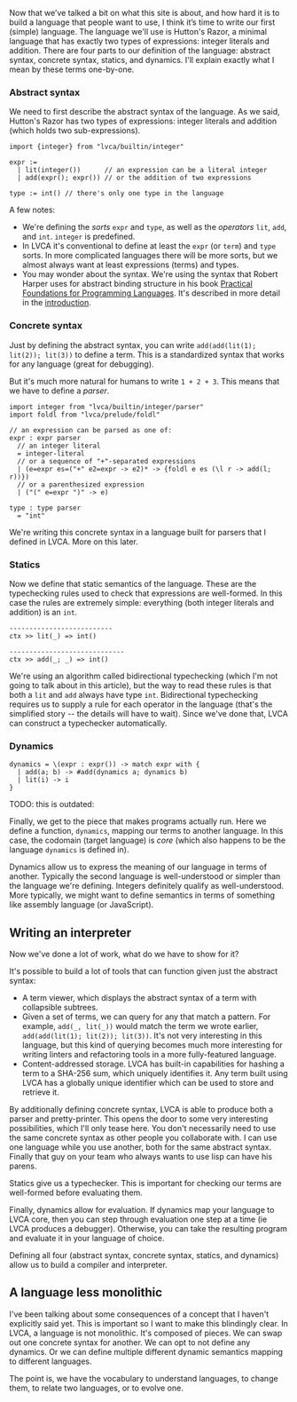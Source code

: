 Now that we’ve talked a bit on what this site is about, and how hard it is to build a language that people want to use, I think it’s time to write our first (simple) language.
The language we'll use is Hutton's Razor, a minimal language that has exactly two types of expressions: integer literals and addition.
There are four parts to our definition of the language: abstract syntax, concrete syntax, statics, and dynamics. I'll explain exactly what I mean by these terms one-by-one.

### Abstract syntax

We need to first describe the abstract syntax of the language. As we said,
Hutton's Razor has two types of expressions: integer literals and addition
(which holds two sub-expressions).

```
import {integer} from "lvca/builtin/integer"

expr :=
  | lit(integer())      // an expression can be a literal integer
  | add(expr(); expr()) // or the addition of two expressions

type := int() // there's only one type in the language
```

A few notes:
* We're defining the *sorts* `expr` and `type`, as well as the *operators*
  `lit`, `add`, and `int`. `integer` is predefined.
* In LVCA it's conventional to define at least the `expr` (or `term`) and `type` sorts. In more complicated languages there will be more sorts, but we almost always want at least expressions (terms) and types.
* You may wonder about the syntax. We're using the syntax that Robert Harper uses for abstract binding structure in his book [Practical Foundations for Programming Languages](http://www.cs.cmu.edu/~rwh/pfpl/). It's described in more detail in the [introduction](/introduction).

### Concrete syntax

Just by defining the abstract syntax, you can write `add(add(lit(1); lit(2)); lit(3))` to define a term. This is a standardized syntax that works for any language (great for debugging).

But it's much more natural for humans to write `1 + 2 + 3`. This means that we have to define a *parser*.

```
import integer from "lvca/builtin/integer/parser"
import foldl from "lvca/prelude/foldl"

// an expression can be parsed as one of:
expr : expr parser
  // an integer literal
  = integer-literal
  // or a sequence of "+"-separated expressions
  | (e=expr es=("+" e2=expr -> e2)* -> {foldl e es (\l r -> add(l; r))})
  // or a parenthesized expression
  | ("(" e=expr ")" -> e)

type : type parser
  = "int"
```

We're writing this concrete syntax in a language built for parsers that I defined in LVCA. More on this later.

### Statics

Now we define that static semantics of the language. These are the typechecking rules used to check that expressions are well-formed.
In this case the rules are extremely simple: everything (both integer literals and addition) is an `int`.

```
--------------------------
ctx >> lit(_) => int()

-----------------------------
ctx >> add(_; _) => int()
```

We're using an algorithm called bidirectional typechecking (which I'm not going to talk about in this article), but the way to read these rules is that both a `lit` and `add` always have type `int`. Bidirectional typechecking requires us to supply a rule for each operator in the language (that's the simplified story -- the details will have to wait). Since we've done that, LVCA can construct a typechecker automatically.

### Dynamics

```
dynamics = \(expr : expr()) -> match expr with {
  | add(a; b) -> #add(dynamics a; dynamics b)
  | lit(i) -> i
}
```

TODO: this is outdated:

Finally, we get to the piece that makes programs actually run. Here we define a function, `dynamics`, mapping our terms to another language. In this case, the codomain (target language) is _core_ (which also happens to be the language `dynamics` is defined in).

Dynamics allow us to express the meaning of our language in terms of another. Typically the second language is well-understood or simpler than the language we're defining. Integers definitely qualify as well-understood. More typically, we might want to define semantics in terms of something like assembly language (or JavaScript).

## Writing an interpreter

Now we've done a lot of work, what do we have to show for it?

It's possible to build a lot of tools that can function given just the abstract syntax:

* A term viewer, which displays the abstract syntax of a term with collapsible
  subtrees.
* Given a set of terms, we can query for any that match a pattern. For example,
  `add(_, lit(_))` would match the term we wrote earlier, `add(add(lit(1);
  lit(2)); lit(3))`. It's not very interesting in this language, but this kind
  of querying becomes much more interesting for writing linters and refactoring
  tools in a more fully-featured language.
* Content-addressed storage. LVCA has built-in capabilities for hashing a term
  to a SHA-256 sum, which uniquely identifies it. Any term built using LVCA has
  a globally unique identifier which can be used to store and retrieve it.

By additionally defining concrete syntax, LVCA is able to produce both a parser
and pretty-printer. This opens the door to some very interesting possibilities,
which I'll only tease here. You don't necessarily need to use the same concrete
syntax as other people you collaborate with. I can use one language while you
use another, both for the same abstract syntax. Finally that guy on your team
who always wants to use lisp can have his parens.

Statics give us a typechecker. This is important for checking our terms are
well-formed before evaluating them.

Finally, dynamics allow for evaluation. If dynamics map your language to LVCA
core, then you can step through evaluation one step at a time (ie LVCA produces
a debugger). Otherwise, you can take the resulting program and evaluate it in
your language of choice.

Defining all four (abstract syntax, concrete syntax, statics, and dynamics)
allow us to build a compiler and interpreter.

## A language less monolithic

I've been talking about some consequences of a concept that I haven't
explicitly said yet. This is important so I want to make this blindingly clear.
In LVCA, a language is not monolithic. It's composed of pieces. We can swap out
one concrete syntax for another. We can opt to not define any dynamics. Or we
can define multiple different dynamic semantics mapping to different languages.

The point is, we have the vocabulary to understand languages, to change them,
to relate two languages, or to evolve one.
